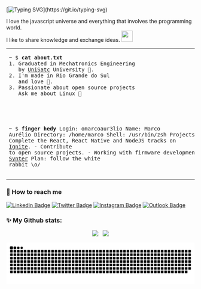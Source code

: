 <br>

[![Typing SVG](https://readme-typing-svg.herokuapp.com?font=Bungee&color=%2310BBA4&size=30&vCenter=true&width=390&height=50&lines=Hey%2C+I'm+Marco.)](https://git.io/typing-svg)

I love the javascript universe and everything that involves the programming world. <br>I like to share knowledge and exchange ideas.
<img src="https://cultofthepartyparrot.com/parrots/hd/hypnoparrotdark.gif" width="30" height="30"/>

<table width="100%"> 
<tr>
<td width="50%">
<pre>
~ $ <strong>cat about.txt</strong>
1. Graduated in Mechatronics Engineering
   by <a href="https://web.satc.edu.br/">UniSatc</a> University 🤖. 
2. I'm made in Rio Grande do Sul
   and love 🧉.
3. Passionate about open source projects
   Ask me about Linux 🐧

<br>

~ $ <strong>finger hedy</strong>
Login: omarcoaur3lio                    Name: Marco Aurélio
Directory: /home/marco                  Shell: /usr/bin/zsh
Projects, ...tasks:
  \- Complete the React, React Native and NodeJS tracks on <a href="https://www.rocketseat.com.br/ignite">Ignite</a>.
  \- Contribute to open source projects.
  \- Working with firmware development at <a href="https://www.synter.com.br/">Synter</a> 
Plan:
  follow the white rabbit \o/
</pre>

  </td>
  <td width="50%">

<br><p align="center">
<img style="background-size: contain;" width="100%" src="https://i.imgur.com/wXZHxBU.gif/" />

  <img align="right" src="https://spotify-github-profile.vercel.app/api/view?uid=marco_neo&cover_image=true&theme=novatorem&bar_color_cover=false&bar_color=00bfa5" />

</p>
</td>
</table>

### 🔎 How to reach me
[![Linkedin Badge](https://img.shields.io/badge/-LinkedIn-00BFA5?style=flat&labelColor=000&logo=Linkedin&logoColor=white&link=https://www.linkedin.com/in/omarcoaur3lio)](https://www.linkedin.com/in/omarcoaur3lio)
[![Twitter Badge](https://img.shields.io/badge/-Twitter-00BFA5?style=flat&labelColor=000&logo=twitter&logoColor=white&link=https://twitter.com/omarcoaur3lio)](https://twitter.com/omarcoaur3lio)
[![Instagram Badge](https://img.shields.io/badge/-Instagram-00BFA5?style=flat&labelColor=000&logo=Instagram&logoColor=white&link=https://www.instagram/omarcoaur3lio)](https://www.instagram.com/omarcoaur3lio)
[![Outlook Badge](https://img.shields.io/badge/-Email-00BFA5?style=flat&labelColor=000&logo=microsoft%20outlook&logoColor=white&link=mailto:marcoaurelio_7@outlook.com)](mailto:marcoaurelio_7@outlook.com)

### :sparkles: My Github stats:
<p align="center" >
<img width=206 src="https://github-readme-stats.vercel.app/api/top-langs/?username=omarcoaur3lio&theme=gotham" />&nbsp;&nbsp;&nbsp;<img src="https://github-readme-stats.vercel.app/api?username=omarcoaur3lio&show_icons=true&theme=gotham" />
</p>

![Snake animation](https://github.com/omarcoaur3lio/omarcoaur3lio/blob/output/github-contribution-grid-snake.svg)

